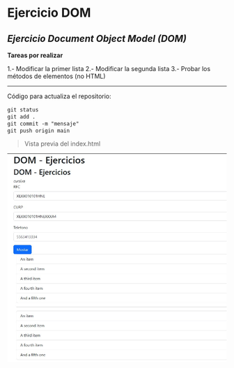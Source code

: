 # **Ejercicio DOM**
## *Ejercicio Document Object Model (DOM)*

**Tareas por realizar**

1.- Modificar la primer lista
2.- Modificar la segunda lista
3.- Probar los métodos de elementos (no HTML)

---

Código para actualiza el repositorio:

```
git status
git add .
git commit -m "mensaje"
git push origin main

```

>Vista previa del index.html

![index](https://github.com/R1ymundo/ejercicioDOM/blob/main/images/actualizacion_index.jpg?raw=true)